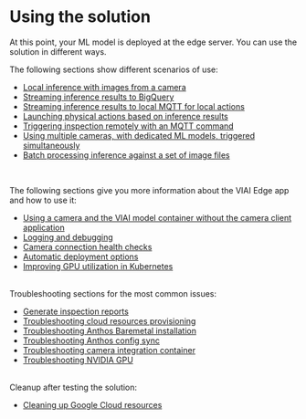 # Using the solution

At this point, your ML model is deployed at the edge server. You can use the solution in different ways.

The following sections show different scenarios of use:

 * [Local inference with images from a camera](./usinglocalinference.md)
 * [Streaming inference results to BigQuery](./usingbigquery.md)
 * [Streaming inference results to local MQTT for local actions](./usingmqtt.md)
 * [Launching physical actions based on inference results](./usingphysicalactions.md)
 * [Triggering inspection remotely with an MQTT command](./usingtriggerinspection.md)
 * [Using multiple cameras, with dedicated ML models, triggered simultaneously](./usingmultiplecameras.md)
 * [Batch processing inference against a set of image files](./usingbatchprocessing.md)

<br>

The following sections give you more information about the VIAI Edge app and how to use it:

 * [Using a camera and the VIAI model container without the camera client application](./misccameranoclient.md)
 * [Logging and debugging](./misclogging.md)
 * [Camera connection health checks](./misccamerahelthcheck.md)
 * [Automatic deployment options](./miscautomaticdeployment.md)
 * [Improving GPU utilization in Kubernetes](./miscimprovegpuuse.md)

<br>
Troubleshooting sections for the most common issues:

 * [Generate inspection reports](./troubleshootingreports.md)
 * [Troubleshooting cloud resources provisioning](./troubleshootingcloudresources.md)
 * [Troubleshooting Anthos Baremetal installation](./troubleshootingabm.md)
 * [Troubleshooting Anthos config sync](./troubleshootinganthosconfig.md)
 * [Troubleshooting camera integration container](./troubleshootingcameraintegration.md)
 * [Troubleshooting NVIDIA GPU](./troubleshootingnvidia.md)


<br>
Cleanup after testing the solution:

 * [Cleaning up Google Cloud resources](./cleanup.md)
